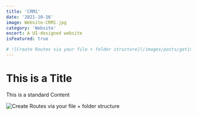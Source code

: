 ```yaml
---
title: 'CRM1'
date: '2021-10-16'
image: Website-CRM1.jpg
category: 'Website'
excert: A UI-designed website
isFeatured: true

# ![Create Routes via your file + folder structure](/images/posts/geting-started/getting-started-nextjs.png)
---
```

# This is a Title
This is a standard Content

![Create Routes via your file + folder structure](Website-CRM1.jpg)